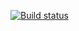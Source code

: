 [![Build status](https://ci.appveyor.com/api/projects/status/lx000oelavb0n4dg?svg=true)](https://ci.appveyor.com/project/GknowW/web)